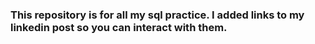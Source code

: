 ### This repository is for all my sql practice. I added links to my linkedin post so you can interact with them.
